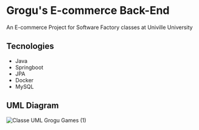 # Grogu's E-commerce Back-End
An E-commerce Project for Software Factory classes at Univille University

## Tecnologies 

- Java
- Springboot
- JPA
- Docker
- MySQL

## UML Diagram
![Classe UML Grogu Games (1)](https://github.com/Phrdavis/grogus_ecommerce/assets/105741181/b7c7218b-2cc9-463c-b66f-f5b970d54a6e)

